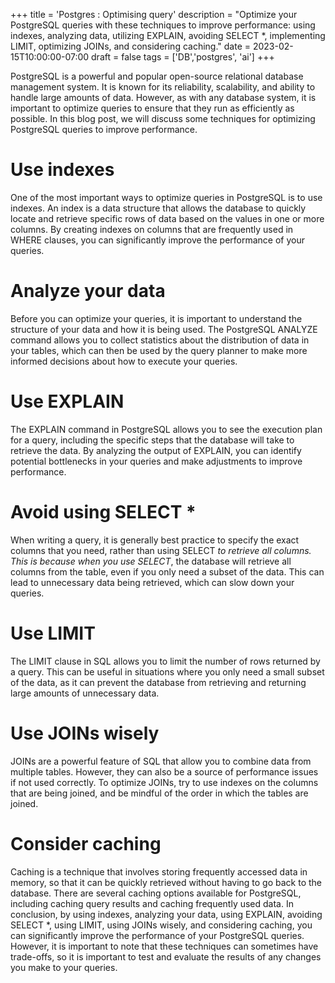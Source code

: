 +++
title = 'Postgres : Optimising query'
description = "Optimize your PostgreSQL queries with these techniques to improve performance: using indexes, analyzing data, utilizing EXPLAIN, avoiding SELECT *, implementing LIMIT, optimizing JOINs, and considering caching."
date = 2023-02-15T10:00:00-07:00
draft = false
tags = ['DB','postgres', 'ai']
+++

PostgreSQL is a powerful and popular open-source relational database management system. It is known for its reliability, scalability, and ability to handle large amounts of data. However, as with any database system, it is important to optimize queries to ensure that they run as efficiently as possible. In this blog post, we will discuss some techniques for optimizing PostgreSQL queries to improve performance.

# Use indexes

One of the most important ways to optimize queries in PostgreSQL is to use indexes. An index is a data structure that allows the database to quickly locate and retrieve specific rows of data based on the values in one or more columns. By creating indexes on columns that are frequently used in WHERE clauses, you can significantly improve the performance of your queries.

# Analyze your data

Before you can optimize your queries, it is important to understand the structure of your data and how it is being used. The PostgreSQL ANALYZE command allows you to collect statistics about the distribution of data in your tables, which can then be used by the query planner to make more informed decisions about how to execute your queries.

# Use EXPLAIN

The EXPLAIN command in PostgreSQL allows you to see the execution plan for a query, including the specific steps that the database will take to retrieve the data. By analyzing the output of EXPLAIN, you can identify potential bottlenecks in your queries and make adjustments to improve performance.

# Avoid using SELECT *

When writing a query, it is generally best practice to specify the exact columns that you need, rather than using SELECT *to retrieve all columns. This is because when you use SELECT*, the database will retrieve all columns from the table, even if you only need a subset of the data. This can lead to unnecessary data being retrieved, which can slow down your queries.

# Use LIMIT

The LIMIT clause in SQL allows you to limit the number of rows returned by a query. This can be useful in situations where you only need a small subset of the data, as it can prevent the database from retrieving and returning large amounts of unnecessary data.

# Use JOINs wisely

JOINs are a powerful feature of SQL that allow you to combine data from multiple tables. However, they can also be a source of performance issues if not used correctly. To optimize JOINs, try to use indexes on the columns that are being joined, and be mindful of the order in which the tables are joined.

# Consider caching

Caching is a technique that involves storing frequently accessed data in memory, so that it can be quickly retrieved without having to go back to the database. There are several caching options available for PostgreSQL, including caching query results and caching frequently used data.
In conclusion, by using indexes, analyzing your data, using EXPLAIN, avoiding SELECT *, using LIMIT, using JOINs wisely, and considering caching, you can significantly improve the performance of your PostgreSQL queries. However, it is important to note that these techniques can sometimes have trade-offs, so it is important to test and evaluate the results of any changes you make to your queries.
